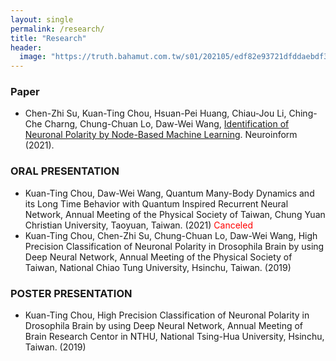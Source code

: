 ```yaml
---
layout: single
permalink: /research/
title: "Research"
header:
  image: "https://truth.bahamut.com.tw/s01/202105/edf82e93721dfddaebdf38e69fbb2213.JPG"
---
```


### Paper

* Chen-Zhi Su, Kuan-Ting Chou, Hsuan-Pei Huang, Chiau-Jou Li, Ching-Che Charng, Chung-Chuan Lo, Daw-Wei Wang, [Identification of Neuronal Polarity by Node-Based Machine Learning](https://doi.org/10.1007/s12021-021-09513-y). Neuroinform (2021).

### ORAL PRESENTATION
* Kuan-Ting Chou, Daw-Wei Wang, Quantum Many-Body Dynamics and its Long Time Behavior with Quantum Inspired Recurrent Neural Network, Annual Meeting of the Physical Society of Taiwan, Chung Yuan Christian University, Taoyuan, Taiwan. (2021) <span style="color:red;">Canceled</span>
* Kuan-Ting Chou, Chen-Zhi Su, Chung-Chuan Lo, Daw-Wei Wang, High Precision Classification of Neuronal Polarity in Drosophila Brain by using Deep Neural Network, Annual Meeting of the Physical Society of Taiwan, National Chiao Tung University, Hsinchu, Taiwan. (2019)

### POSTER PRESENTATION
* Kuan-Ting Chou, High Precision Classification of Neuronal Polarity in Drosophila Brain by using Deep Neural Network, Annual Meeting of Brain Research Centor in NTHU,  National Tsing-Hua University, Hsinchu, Taiwan. (2019)  